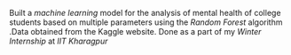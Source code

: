 Built a <i>machine learning</i> model for  the analysis of mental health of college students based on multiple parameters using the  <i>Random Forest</i> algorithm .Data obtained from the Kaggle website. Done as a part of my <i>Winter Internship</i> at <i>IIT Kharagpur</i>
